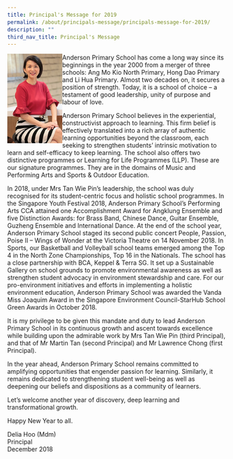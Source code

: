 ```yaml
---
title: Principal's Message for 2019
permalink: /about/principals-message/principals-message-for-2019/
description: ""
third_nav_title: Principal's Message
---
```


<img style="width: 25%;" src="/images/Principal%20-%20Mdm%20Delia%20Hoo%20V2.png"  align = "left" />
<p>Anderson Primary School has come a long way since its beginnings in the year 2000 from a merger of three schools: Ang Mo Kio North Primary, Hong Dao Primary and Li Hua Primary. Almost two decades on, it secures a position of strength. Today, it is a school of choice &ndash; a testament of good leadership, unity of purpose and labour of love.</p>
<p>Anderson Primary School believes in the experiential, constructivist approach to learning. This firm belief is effectively translated into a rich array of authentic learning opportunities beyond the classroom, each seeking to strengthen students&rsquo; intrinsic motivation to learn and self-efficacy to keep learning. The school also offers two distinctive programmes or Learning for Life Programmes (LLP). These are our signature programmes. They are in the domains of Music and Performing Arts and Sports &amp; Outdoor Education.</p>
<p>In 2018, under Mrs Tan Wie Pin&rsquo;s leadership, the school was duly recognised for its student-centric focus and holistic school programmes. In the Singapore Youth Festival 2018, Anderson Primary School&rsquo;s Performing Arts CCA attained one Accomplishment Award for Angklung Ensemble and five Distinction Awards: for Brass Band, Chinese Dance, Guitar Ensemble, Guzheng Ensemble and International Dance. At the end of the school year, Anderson Primary School staged its second public concert People, Passion, Poise II &ndash; Wings of Wonder at the Victoria Theatre on 14 November 2018. In Sports, our Basketball and Volleyball school teams emerged among the Top 4 in the North Zone Championships, Top 16 in the Nationals. The school has a close partnership with BCA, Keppel &amp; Terra SG. It set up a Sustainable Gallery on school grounds to promote environmental awareness as well as strengthen student advocacy in environment stewardship and care. For our pro-environment initiatives and efforts in implementing a holistic environment education, Anderson Primary School was awarded the Vanda Miss Joaquim Award in the Singapore Environment Council-StarHub School Green Awards in October 2018.</p>
<p>It is my privilege to be given this mandate and duty to lead Anderson Primary School in its continuous growth and ascent towards excellence while building upon the admirable work by Mrs Tan Wie Pin (third Principal), and that of Mr Martin Tan (second Principal) and Mr Lawrence Chong (first Principal).</p>
<p>In the year ahead, Anderson Primary School remains committed to amplifying opportunities that engender passion for learning. Similarly, it remains dedicated to strengthening student well-being as well as deepening our beliefs and dispositions as a community of learners.</p>
<p>Let&rsquo;s welcome another year of discovery, deep learning and transformational growth.</p>
<p>Happy New Year to all.</p>
<p>Delia Hoo (Mdm)<br />Principal<br />December 2018</p>